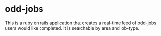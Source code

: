 odd-jobs
========

This is a ruby on rails application that creates a real-time feed of odd-jobs users would like completed. It is searchable by area and job-type.
